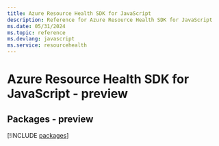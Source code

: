 ```yaml
---
title: Azure Resource Health SDK for JavaScript
description: Reference for Azure Resource Health SDK for JavaScript
ms.date: 05/31/2024
ms.topic: reference
ms.devlang: javascript
ms.service: resourcehealth
---
```

# Azure Resource Health SDK for JavaScript - preview
## Packages - preview
[!INCLUDE [packages](resource-health-index.md)]
